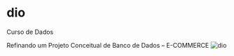 # dio
Curso de Dados 

Refinando um Projeto Conceitual de Banco de Dados – E-COMMERCE
![dio](https://github.com/user-attachments/assets/5fe73ffc-a4b8-499c-a8a8-8505c23055ed)
